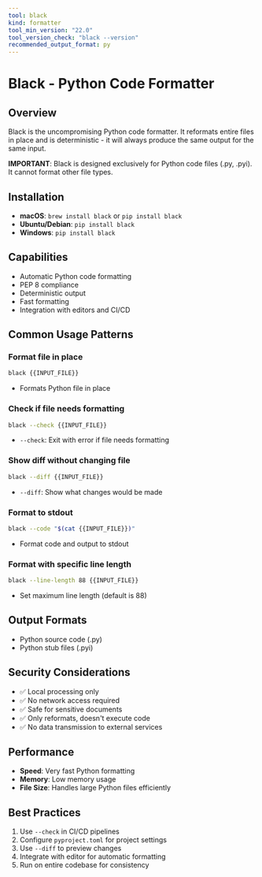```yaml
---
tool: black
kind: formatter
tool_min_version: "22.0"
tool_version_check: "black --version"
recommended_output_format: py
---
```


# Black - Python Code Formatter

## Overview

Black is the uncompromising Python code formatter. It reformats entire files in place and is deterministic - it will always produce the same output for the same input.

**IMPORTANT**: Black is designed exclusively for Python code files (.py, .pyi). It cannot format other file types.

## Installation

- **macOS**: `brew install black` or `pip install black`
- **Ubuntu/Debian**: `pip install black`
- **Windows**: `pip install black`

## Capabilities

- Automatic Python code formatting
- PEP 8 compliance
- Deterministic output
- Fast formatting
- Integration with editors and CI/CD

## Common Usage Patterns

### Format file in place

```bash
black {{INPUT_FILE}}
```

- Formats Python file in place

### Check if file needs formatting

```bash
black --check {{INPUT_FILE}}
```

- `--check`: Exit with error if file needs formatting

### Show diff without changing file

```bash
black --diff {{INPUT_FILE}}
```

- `--diff`: Show what changes would be made

### Format to stdout

```bash
black --code "$(cat {{INPUT_FILE}})"
```

- Format code and output to stdout

### Format with specific line length

```bash
black --line-length 88 {{INPUT_FILE}}
```

- Set maximum line length (default is 88)

## Output Formats

- Python source code (.py)
- Python stub files (.pyi)

## Security Considerations

- ✅ Local processing only
- ✅ No network access required
- ✅ Safe for sensitive documents
- ✅ Only reformats, doesn't execute code
- ✅ No data transmission to external services

## Performance

- **Speed**: Very fast Python formatting
- **Memory**: Low memory usage
- **File Size**: Handles large Python files efficiently

## Best Practices

1. Use `--check` in CI/CD pipelines
2. Configure `pyproject.toml` for project settings
3. Use `--diff` to preview changes
4. Integrate with editor for automatic formatting
5. Run on entire codebase for consistency
